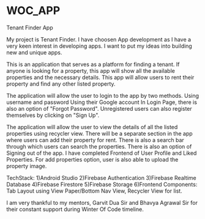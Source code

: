 # WOC_APP
Tenant Finder App

My project is Tenant Finder. I have choosen App development as I have a very keen interest in developing apps. I want to put my ideas into building new and unique apps.

This is an application that serves as a platform for finding a tenant. 
If anyone is looking for a property, this app will show all the available properties and the necessary details. 
This app will allow users to rent their property and find any other listed property.

The application will allow the user to login to the app by two methods.
Using username and password 
Using their Google account
In Login Page, there is also an option of "Forgot Password".
Unregistered users can also register themselves by clicking on "Sign Up".


The application will allow the user to view the details of all the listed properties using recycler view. 
There will be a separate section in the app where users can add their property for rent. 
There is also a search bar through which users can search the properties.
There is also an option of Signing out of the app.
I have completed Frontend of User Profile and Liked Properties.
For add properties option, user is also able to upload the property image.

TechStack:
1)Android Studio
2)Firebase Authentication
3)Firebase Realtime Database
4)Firebase Firestore
5)Firebase Storage
6)Frontend Components: Tab Layout using View Paper/Bottom Nav View, Recycler View for list.

I am very thankful to my mentors, Garvit Dua Sir and Bhavya Agrawal Sir for their constant support during Winter Of Code timeline.
